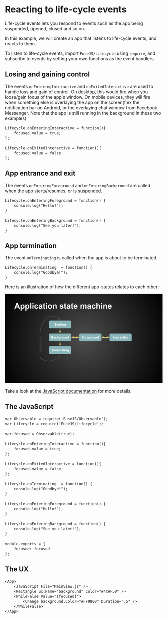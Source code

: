 # Reacting to life-cycle events

Life-cycle events lets you respond to events such as the app being suspended, opened, closed and so on.

In this example, we will create an app that listens to life-cycle events, and reacts to them.

To listen to life-cycle events, import `FuseJS/Lifecycle` using `require`, and subscribe to events by setting your own functions as the event handlers.

## Losing and gaining control

The events `onEnteringInteractive` and `onExitedInteractive` are used to handle loss and gain of control. On desktop, this would fire when you loose/gain focus of the app's window. On mobile devices, they will fire when something else is overlaying the app on the screen(f.ex the notification bar on Android, or the overlaying chat window from Facebook Messenger. Note that the app is still running in the background in these two examples)

```
Lifecycle.onEnteringInteractive = function(){
    focused.value = true;
};

Lifecycle.onExitedInteractive = function(){
    focused.value = false;
};
```

## App entrance and exit

The events `onEnteringForeground` and `onEnteringBackground` are called when the app starts/resumes, or is suspended.

```
Lifecycle.onEnteringForeground = function() {
    console.log("Hello!");
}

Lifecycle.onEnteringBackground = function() {
    console.log("See you later!");
}
```

## App termination

The event `onTerminating` is called when the app is about to be terminated.

```
Lifecycle.onTerminating  = function() {
    console.log("Goodbye!");
}
```

Here is an illustration of how the different app-states relates to each other:

![illustration](UnoApplicationLifecycle.png)

Take a look at the [JavaScript documentation](https://www.fusetools.com/learn/fusejs#lifecycle) for more details.

## The JavaScript

```
var Observable = require('FuseJS/Observable');
var Lifecycle = require('FuseJS/Lifecycle');

var focused = Observable(true);

Lifecycle.onEnteringInteractive = function(){
    focused.value = true;
};

Lifecycle.onExitedInteractive = function(){
    focused.value = false;
};

Lifecycle.onTerminating  = function() {
    console.log("Goodbye!");
}

Lifecycle.onEnteringForeground = function() {
    console.log("Hello!");
}

Lifecycle.onEnteringBackground = function() {
    console.log("See you later!");
}

module.exports = {
    focused: focused
};
```

## The UX

```
<App>
	<JavaScript File="MainView.js" />
	<Rectangle ux:Name="background" Color="#4CAF50" />
	<WhileFalse Value="{focused}">
		<Change background.Color="#FF9800" Duration=".5" />
	</WhileFalse>
</App>
```
